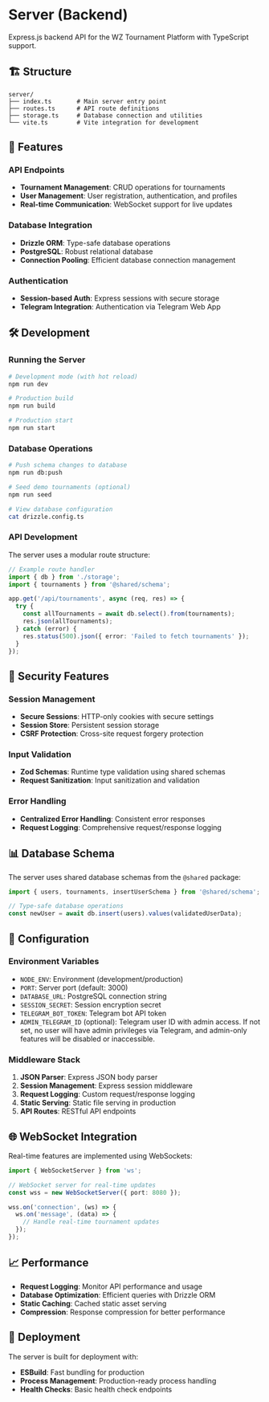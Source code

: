 # Server (Backend)

Express.js backend API for the WZ Tournament Platform with TypeScript support.

## 🏗️ Structure

```
server/
├── index.ts       # Main server entry point
├── routes.ts      # API route definitions
├── storage.ts     # Database connection and utilities
└── vite.ts        # Vite integration for development
```

## 🚀 Features

### API Endpoints

- **Tournament Management**: CRUD operations for tournaments
- **User Management**: User registration, authentication, and profiles
- **Real-time Communication**: WebSocket support for live updates

### Database Integration

- **Drizzle ORM**: Type-safe database operations
- **PostgreSQL**: Robust relational database
- **Connection Pooling**: Efficient database connection management

### Authentication

- **Session-based Auth**: Express sessions with secure storage
- **Telegram Integration**: Authentication via Telegram Web App

## 🛠️ Development

### Running the Server

```bash
# Development mode (with hot reload)
npm run dev

# Production build
npm run build

# Production start
npm run start
```

### Database Operations

```bash
# Push schema changes to database
npm run db:push

# Seed demo tournaments (optional)
npm run seed

# View database configuration
cat drizzle.config.ts
```

### API Development

The server uses a modular route structure:

```typescript
// Example route handler
import { db } from './storage';
import { tournaments } from '@shared/schema';

app.get('/api/tournaments', async (req, res) => {
  try {
    const allTournaments = await db.select().from(tournaments);
    res.json(allTournaments);
  } catch (error) {
    res.status(500).json({ error: 'Failed to fetch tournaments' });
  }
});
```

## 🔐 Security Features

### Session Management

- **Secure Sessions**: HTTP-only cookies with secure settings
- **Session Store**: Persistent session storage
- **CSRF Protection**: Cross-site request forgery protection

### Input Validation

- **Zod Schemas**: Runtime type validation using shared schemas
- **Request Sanitization**: Input sanitization and validation

### Error Handling

- **Centralized Error Handling**: Consistent error responses
- **Request Logging**: Comprehensive request/response logging

## 📊 Database Schema

The server uses shared database schemas from the `@shared` package:

```typescript
import { users, tournaments, insertUserSchema } from '@shared/schema';

// Type-safe database operations
const newUser = await db.insert(users).values(validatedUserData);
```

## 🔧 Configuration

### Environment Variables

- `NODE_ENV`: Environment (development/production)
- `PORT`: Server port (default: 3000)
- `DATABASE_URL`: PostgreSQL connection string
- `SESSION_SECRET`: Session encryption secret
- `TELEGRAM_BOT_TOKEN`: Telegram bot API token
- `ADMIN_TELEGRAM_ID` (optional): Telegram user ID with admin access. If not set, no user will have admin privileges via Telegram, and admin-only features will be disabled or inaccessible.

### Middleware Stack

1. **JSON Parser**: Express JSON body parser
2. **Session Management**: Express session middleware
3. **Request Logging**: Custom request/response logging
4. **Static Serving**: Static file serving in production
5. **API Routes**: RESTful API endpoints

## 🌐 WebSocket Integration

Real-time features are implemented using WebSockets:

```typescript
import { WebSocketServer } from 'ws';

// WebSocket server for real-time updates
const wss = new WebSocketServer({ port: 8080 });

wss.on('connection', (ws) => {
  ws.on('message', (data) => {
    // Handle real-time tournament updates
  });
});
```

## 📈 Performance

- **Request Logging**: Monitor API performance and usage
- **Database Optimization**: Efficient queries with Drizzle ORM
- **Static Caching**: Cached static asset serving
- **Compression**: Response compression for better performance

## 🚀 Deployment

The server is built for deployment with:

- **ESBuild**: Fast bundling for production
- **Process Management**: Production-ready process handling
- **Health Checks**: Basic health check endpoints
